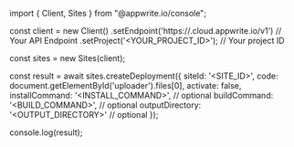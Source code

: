 import { Client, Sites } from "@appwrite.io/console";

const client = new Client()
    .setEndpoint('https://<REGION>.cloud.appwrite.io/v1') // Your API Endpoint
    .setProject('<YOUR_PROJECT_ID>'); // Your project ID

const sites = new Sites(client);

const result = await sites.createDeployment({
    siteId: '<SITE_ID>',
    code: document.getElementById('uploader').files[0],
    activate: false,
    installCommand: '<INSTALL_COMMAND>', // optional
    buildCommand: '<BUILD_COMMAND>', // optional
    outputDirectory: '<OUTPUT_DIRECTORY>' // optional
});

console.log(result);
